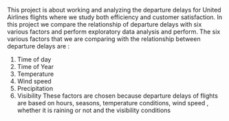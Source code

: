 This project is about working and analyzing the departure delays for United Airlines flights where we study both efficiency and customer satisfaction. In this project we compare the relationship of departure delays with six various factors and perform exploratory data analysis and perform.
The six various factors that we are comparing with the relationship between departure delays are :
1. Time of day
2. Time of Year
3. Temperature
4. Wind speed
5. Precipitation
6. Visibility
These factors are chosen because departure delays of flights are based on hours, seasons, temperature conditions, wind speed , whether it is raining or not and the visibility conditions
